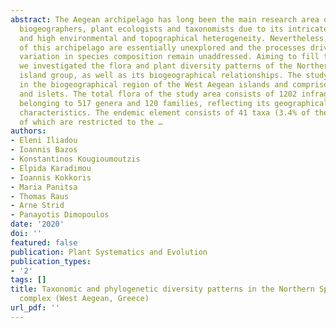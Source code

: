 ```yaml
---
abstract: The Aegean archipelago has long been the main research area of numerous
  biogeographers, plant ecologists and taxonomists due to its intricate palaeogeography
  and high environmental and topographical heterogeneity. Nevertheless, some parts
  of this archipelago are essentially unexplored and the processes driving spatial
  variation in species composition remain unaddressed. Aiming to fill these gaps,
  we investigated the flora and plant diversity patterns of the Northern Sporades
  island group, as well as its biogeographical relationships. The study area lies
  in the biogeographical region of the West Aegean islands and comprises 23 islands
  and islets. The total flora of the study area consists of 1202 infrageneric taxa,
  belonging to 517 genera and 120 families, reflecting its geographical and bioclimatic
  characteristics. The endemic element consists of 41 taxa (3.4% of the flora), eight
  of which are restricted to the …
authors:
- Eleni Iliadou
- Ioannis Bazos
- Konstantinos Kougioumoutzis
- Elpida Karadimou
- Ioannis Kokkoris
- Maria Panitsa
- Thomas Raus
- Arne Strid
- Panayotis Dimopoulos
date: '2020'
doi: ''
featured: false
publication: Plant Systematics and Evolution
publication_types:
- '2'
tags: []
title: Taxonomic and phylogenetic diversity patterns in the Northern Sporades islets
  complex (West Aegean, Greece)
url_pdf: ''
---
```

